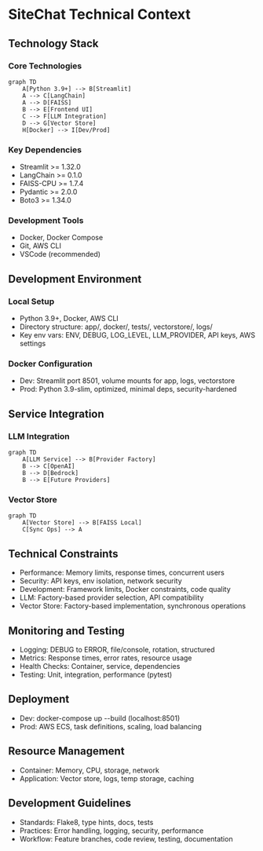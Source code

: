# SiteChat Technical Context

## Technology Stack

### Core Technologies
```mermaid
graph TD
    A[Python 3.9+] --> B[Streamlit]
    A --> C[LangChain]
    A --> D[FAISS]
    B --> E[Frontend UI]
    C --> F[LLM Integration]
    D --> G[Vector Store]
    H[Docker] --> I[Dev/Prod]
```

### Key Dependencies
- Streamlit >= 1.32.0
- LangChain >= 0.1.0
- FAISS-CPU >= 1.7.4
- Pydantic >= 2.0.0
- Boto3 >= 1.34.0

### Development Tools
- Docker, Docker Compose
- Git, AWS CLI
- VSCode (recommended)

## Development Environment

### Local Setup
- Python 3.9+, Docker, AWS CLI
- Directory structure: app/, docker/, tests/, vectorstore/, logs/
- Key env vars: ENV, DEBUG, LOG_LEVEL, LLM_PROVIDER, API keys, AWS settings

### Docker Configuration
- Dev: Streamlit port 8501, volume mounts for app, logs, vectorstore
- Prod: Python 3.9-slim, optimized, minimal deps, security-hardened

## Service Integration

### LLM Integration
```mermaid
graph TD
    A[LLM Service] --> B[Provider Factory]
    B --> C[OpenAI]
    B --> D[Bedrock]
    B --> E[Future Providers]
```

### Vector Store
```mermaid
graph TD
    A[Vector Store] --> B[FAISS Local]
    C[Sync Ops] --> A
```

## Technical Constraints
- Performance: Memory limits, response times, concurrent users
- Security: API keys, env isolation, network security
- Development: Framework limits, Docker constraints, code quality
- LLM: Factory-based provider selection, API compatibility
- Vector Store: Factory-based implementation, synchronous operations

## Monitoring and Testing
- Logging: DEBUG to ERROR, file/console, rotation, structured
- Metrics: Response times, error rates, resource usage
- Health Checks: Container, service, dependencies
- Testing: Unit, integration, performance (pytest)

## Deployment
- Dev: docker-compose up --build (localhost:8501)
- Prod: AWS ECS, task definitions, scaling, load balancing

## Resource Management
- Container: Memory, CPU, storage, network
- Application: Vector store, logs, temp storage, caching

## Development Guidelines
- Standards: Flake8, type hints, docs, tests
- Practices: Error handling, logging, security, performance
- Workflow: Feature branches, code review, testing, documentation
